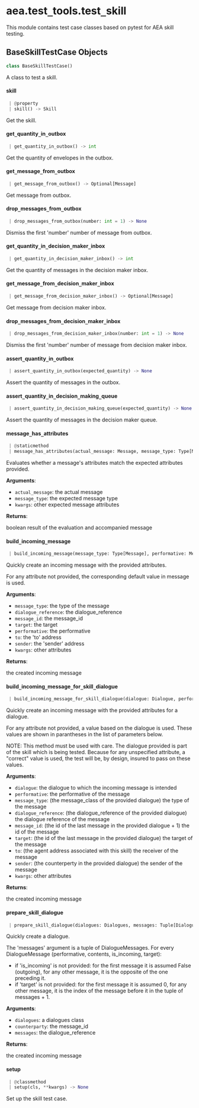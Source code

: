 <a name="aea.test_tools.test_skill"></a>
# aea.test`_`tools.test`_`skill

This module contains test case classes based on pytest for AEA skill testing.

<a name="aea.test_tools.test_skill.BaseSkillTestCase"></a>
## BaseSkillTestCase Objects

```python
class BaseSkillTestCase()
```

A class to test a skill.

<a name="aea.test_tools.test_skill.BaseSkillTestCase.skill"></a>
#### skill

```python
 | @property
 | skill() -> Skill
```

Get the skill.

<a name="aea.test_tools.test_skill.BaseSkillTestCase.get_quantity_in_outbox"></a>
#### get`_`quantity`_`in`_`outbox

```python
 | get_quantity_in_outbox() -> int
```

Get the quantity of envelopes in the outbox.

<a name="aea.test_tools.test_skill.BaseSkillTestCase.get_message_from_outbox"></a>
#### get`_`message`_`from`_`outbox

```python
 | get_message_from_outbox() -> Optional[Message]
```

Get message from outbox.

<a name="aea.test_tools.test_skill.BaseSkillTestCase.drop_messages_from_outbox"></a>
#### drop`_`messages`_`from`_`outbox

```python
 | drop_messages_from_outbox(number: int = 1) -> None
```

Dismiss the first 'number' number of message from outbox.

<a name="aea.test_tools.test_skill.BaseSkillTestCase.get_quantity_in_decision_maker_inbox"></a>
#### get`_`quantity`_`in`_`decision`_`maker`_`inbox

```python
 | get_quantity_in_decision_maker_inbox() -> int
```

Get the quantity of messages in the decision maker inbox.

<a name="aea.test_tools.test_skill.BaseSkillTestCase.get_message_from_decision_maker_inbox"></a>
#### get`_`message`_`from`_`decision`_`maker`_`inbox

```python
 | get_message_from_decision_maker_inbox() -> Optional[Message]
```

Get message from decision maker inbox.

<a name="aea.test_tools.test_skill.BaseSkillTestCase.drop_messages_from_decision_maker_inbox"></a>
#### drop`_`messages`_`from`_`decision`_`maker`_`inbox

```python
 | drop_messages_from_decision_maker_inbox(number: int = 1) -> None
```

Dismiss the first 'number' number of message from decision maker inbox.

<a name="aea.test_tools.test_skill.BaseSkillTestCase.assert_quantity_in_outbox"></a>
#### assert`_`quantity`_`in`_`outbox

```python
 | assert_quantity_in_outbox(expected_quantity) -> None
```

Assert the quantity of messages in the outbox.

<a name="aea.test_tools.test_skill.BaseSkillTestCase.assert_quantity_in_decision_making_queue"></a>
#### assert`_`quantity`_`in`_`decision`_`making`_`queue

```python
 | assert_quantity_in_decision_making_queue(expected_quantity) -> None
```

Assert the quantity of messages in the decision maker queue.

<a name="aea.test_tools.test_skill.BaseSkillTestCase.message_has_attributes"></a>
#### message`_`has`_`attributes

```python
 | @staticmethod
 | message_has_attributes(actual_message: Message, message_type: Type[Message], **kwargs, ,) -> Tuple[bool, str]
```

Evaluates whether a message's attributes match the expected attributes provided.

**Arguments**:

- `actual_message`: the actual message
- `message_type`: the expected message type
- `kwargs`: other expected message attributes

**Returns**:

boolean result of the evaluation and accompanied message

<a name="aea.test_tools.test_skill.BaseSkillTestCase.build_incoming_message"></a>
#### build`_`incoming`_`message

```python
 | build_incoming_message(message_type: Type[Message], performative: Message.Performative, dialogue_reference: Optional[Tuple[str, str]] = None, message_id: Optional[int] = None, target: Optional[int] = None, to: Optional[Address] = None, sender: Address = COUNTERPARTY_ADDRESS, **kwargs, ,) -> Message
```

Quickly create an incoming message with the provided attributes.

For any attribute not provided, the corresponding default value in message is used.

**Arguments**:

- `message_type`: the type of the message
- `dialogue_reference`: the dialogue_reference
- `message_id`: the message_id
- `target`: the target
- `performative`: the performative
- `to`: the 'to' address
- `sender`: the 'sender' address
- `kwargs`: other attributes

**Returns**:

the created incoming message

<a name="aea.test_tools.test_skill.BaseSkillTestCase.build_incoming_message_for_skill_dialogue"></a>
#### build`_`incoming`_`message`_`for`_`skill`_`dialogue

```python
 | build_incoming_message_for_skill_dialogue(dialogue: Dialogue, performative: Message.Performative, message_type: Optional[Type[Message]] = None, dialogue_reference: Optional[Tuple[str, str]] = None, message_id: Optional[int] = None, target: Optional[int] = None, to: Optional[Address] = None, sender: Optional[Address] = None, **kwargs, ,) -> Message
```

Quickly create an incoming message with the provided attributes for a dialogue.

For any attribute not provided, a value based on the dialogue is used.
These values are shown in parantheses in the list of parameters below.

NOTE: This method must be used with care. The dialogue provided is part of the skill
which is being tested. Because for any unspecified attribute, a "correct" value is used,
the test will be, by design, insured to pass on these values.

**Arguments**:

- `dialogue`: the dialogue to which the incoming message is intended
- `performative`: the performative of the message
- `message_type`: (the message_class of the provided dialogue) the type of the message
- `dialogue_reference`: (the dialogue_reference of the provided dialogue) the dialogue reference of the message
- `message_id`: (the id of the last message in the provided dialogue + 1) the id of the message
- `target`: (the id of the last message in the provided dialogue) the target of the message
- `to`: (the agent address associated with this skill) the receiver of the message
- `sender`: (the counterperty in the provided dialogue) the sender of the message
- `kwargs`: other attributes

**Returns**:

the created incoming message

<a name="aea.test_tools.test_skill.BaseSkillTestCase.prepare_skill_dialogue"></a>
#### prepare`_`skill`_`dialogue

```python
 | prepare_skill_dialogue(dialogues: Dialogues, messages: Tuple[DialogueMessage, ...], counterparty: Address = COUNTERPARTY_ADDRESS) -> Dialogue
```

Quickly create a dialogue.

The 'messages' argument is a tuple of DialogueMessages.
For every DialogueMessage (performative, contents, is_incoming, target):
- if 'is_incoming' is not provided: for the first message it is assumed False (outgoing),
for any other message, it is the opposite of the one preceding it.
- if 'target' is not provided: for the first message it is assumed 0,
for any other message, it is the index of the message before it in the tuple of messages + 1.

**Arguments**:

- `dialogues`: a dialogues class
- `counterparty`: the message_id
- `messages`: the dialogue_reference

**Returns**:

the created incoming message

<a name="aea.test_tools.test_skill.BaseSkillTestCase.setup"></a>
#### setup

```python
 | @classmethod
 | setup(cls, **kwargs) -> None
```

Set up the skill test case.

